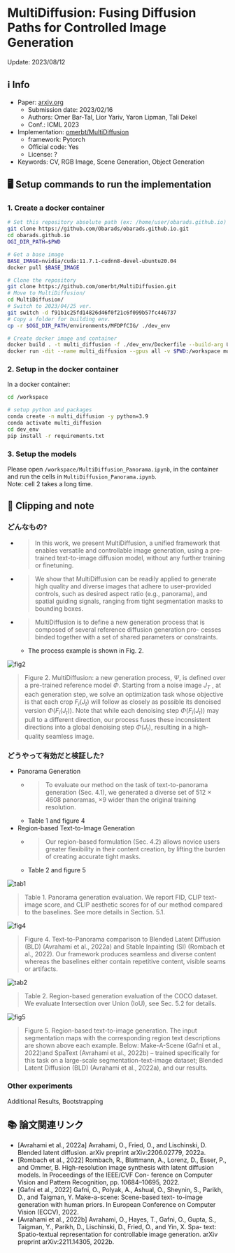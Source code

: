 # MultiDiffusion: Fusing Diffusion Paths for Controlled Image Generation

Update: 2023/08/12

## ℹ️ Info
- Paper: [arxiv.org](https://arxiv.org/abs/2302.08113)
  - Submission date: 2023/02/16
  - Authors: Omer Bar-Tal, Lior Yariv, Yaron Lipman, Tali Dekel
  - Conf.: ICML 2023
- Implementation: [omerbt/MultiDiffusion](https://github.com/omerbt/MultiDiffusion)
  - framework: Pytorch
  - Official code: Yes
  - License: ?
- Keywords: CV, RGB Image, Scene Generation, Object Generation

## 🖥️ Setup commands to run the implementation
### 1. Create a docker container
```bash
# Set this repository absolute path (ex: /home/user/obarads.github.io)
git clone https://github.com/Obarads/obarads.github.io.git
cd obarads.github.io
OGI_DIR_PATH=$PWD

# Get a base image
BASE_IMAGE=nvidia/cuda:11.7.1-cudnn8-devel-ubuntu20.04
docker pull $BASE_IMAGE

# Clone the repository
git clone https://github.com/omerbt/MultiDiffusion.git
# Move to MultiDiffusion/
cd MultiDiffusion/
# Switch to 2023/04/25 ver.
git switch -d f91b1c25fd14826d46f0f21c6f099b57fc446737
# Copy a folder for building env.
cp -r $OGI_DIR_PATH/environments/MFDPfCIG/ ./dev_env

# Create docker image and container
docker build . -t multi_diffusion -f ./dev_env/Dockerfile --build-arg UID=$(id -u) --build-arg GID=$(id -g) --build-arg BASE_IMAGE=$BASE_IMAGE
docker run -dit --name multi_diffusion --gpus all -v $PWD:/workspace multi_diffusion
```

### 2. Setup in the docker container
In a docker container:
```bash
cd /workspace

# setup python and packages
conda create -n multi_diffusion -y python=3.9
conda activate multi_diffusion
cd dev_env
pip install -r requirements.txt
```

### 3. Setup the models
Please open `/workspace/MultiDiffusion_Panorama.ipynb`, in the container and run the cells in `MultiDiffusion_Panorama.ipynb`.  
Note: cell 2 takes a long time.

## 📝 Clipping and note
### どんなもの?
- > In this work, we present MultiDiffusion, a unified framework that enables versatile and controllable image generation, using a pre-trained text-to-image diffusion model, without any further training or finetuning.
- >  We show that MultiDiffusion can be readily applied to generate high quality and diverse images that adhere to user-provided controls, such as desired aspect ratio (e.g., panorama), and spatial guiding signals, ranging from tight segmentation masks to bounding boxes.
- > MultiDiffusion is to define a new generation process that is composed of several reference diffusion generation pro- cesses binded together with a set of shared parameters or constraints.
  - The process example is shown in Fig. 2.

![fig2](img/MFDPfCIG/fig2.png)
> Figure 2. MultiDiffusion: a new generation process, $\Psi$, is defined over a pre-trained reference model $\Phi$. Starting from a noise image $J_T$ , at each generation step, we solve an optimization task whose objective is that each crop $F_i (J_t)$ will follow as closely as possible its denoised version $\Phi(F_i(J_t))$. Note that while each denoising step $\Phi(F_i(J_t))$ may pull to a different direction, our process fuses these inconsistent directions into a global denoising step $\Phi(J_t)$, resulting in a high-quality seamless image.

### どうやって有効だと検証した?
- Panorama Generation
  - > To evaluate our method on the task of text-to-panorama generation (Sec. 4.1), we generated a diverse set of 512 × 4608 panoramas, ×9 wider than the original training resolution.
  - Table 1 and figure 4
- Region-based Text-to-Image Generation
  - > Our region-based formulation (Sec. 4.2) allows novice users greater flexibility in their content creation, by lifting the burden of creating accurate tight masks.
  - Table 2 and figure 5

![tab1](img/MFDPfCIG/tab1.png)

> Table 1. Panorama generation evaluation. We report FID, CLIP text-image score, and CLIP aesthetic scores for of our method compared to the baselines. See more details in Section. 5.1.

![fig4](img/MFDPfCIG/fig4.png)

> Figure 4. Text-to-Panorama comparison to Blended Latent Diffusion (BLD) (Avrahami et al., 2022a) and Stable Inpainting (SI) (Rombach et al., 2022). Our framework produces seamless and diverse content whereas the baselines either contain repetitive content, visible seams or artifacts.

![tab2](img/MFDPfCIG/tab2.png)

> Table 2. Region-based generation evaluation of the COCO dataset. We evaluate Intersection over Union (IoU), see Sec. 5.2 for details.

![fig5](img/MFDPfCIG/fig5.png)

> Figure 5. Region-based text-to-image generation. The input segmentation maps with the corresponding region text descriptions are shown above each example.  Below:  Make-A-Scene (Gafni et al., 2022)and SpaText (Avrahami et al., 2022b) – trained specifically for this task on a large-scale segmentation-text-image dataset; Blended Latent Diffusion (BLD) (Avrahami et al., 2022a), and our results.

### Other experiments
Additional Results, Bootstrapping

## 📚 論文関連リンク
- [Avrahami et al., 2022a] Avrahami, O., Fried, O., and Lischinski, D. Blended latent diffusion. arXiv preprint arXiv:2206.02779, 2022a.
- [Rombach et al., 2022] Rombach,  R.,  Blattmann,  A.,  Lorenz,  D.,  Esser,  P.,  and Ommer, B. High-resolution image synthesis with latent diffusion models. In Proceedings of the IEEE/CVF Con- ference on Computer Vision and Pattern Recognition, pp. 10684–10695, 2022.
- [Gafni et al., 2022] Gafni,  O.,  Polyak,  A.,  Ashual,  O.,  Sheynin,  S.,  Parikh, D., and Taigman, Y.  Make-a-scene:  Scene-based text- to-image generation with human priors.   In European Conference on Computer Vision (ECCV), 2022.
- [Avrahami et al., 2022b] Avrahami, O., Hayes, T., Gafni, O., Gupta, S., Taigman, Y., Parikh, D., Lischinski, D., Fried, O., and Yin, X.  Spa- text: Spatio-textual representation for controllable image generation. arXiv preprint arXiv:2211.14305, 2022b.


 
